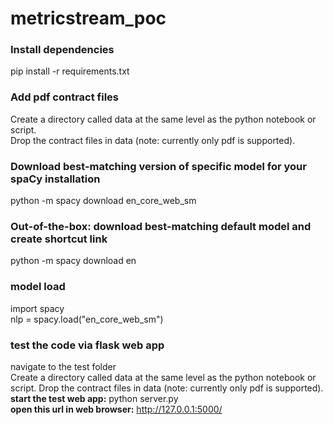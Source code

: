 # metricstream_poc
### Install dependencies
pip install -r requirements.txt

### Add pdf contract files
Create a directory called data at the same level as the python notebook or script. <br>
Drop the contract files in data (note: currently only pdf is supported).

### Download best-matching version of specific model for your spaCy installation
python -m spacy download en_core_web_sm

### Out-of-the-box: download best-matching default model and create shortcut link
python -m spacy download en


###  model load
import spacy<br>
nlp = spacy.load("en_core_web_sm")

### test the code via flask web app
navigate to the test folder <br>
Create a directory called data at the same level as the python notebook or script.
Drop the contract files in data (note: currently only pdf is supported).
<b>start the test web app:</b>  python server.py <br>
<b>open this url in web browser:</b>  http://127.0.0.1:5000/ <br>


 
